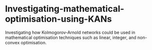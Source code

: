 # Investigating-mathematical-optimisation-using-KANs
Investigating how Kolmogorov-Arnold networks could be used in mathematical optimisation techniques such as linear, integer, and non-convex optimisation.
